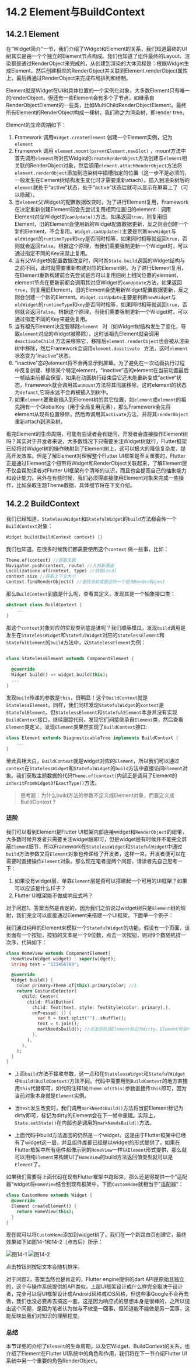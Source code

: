 # 14.2 Element与BuildContext

## 14.2.1 Element

在“Widget简介”一节，我们介绍了Widget和Element的关系，我们知道最终的UI树其实是由一个个独立的Element节点构成。我们也知道了组件最终的Layout、渲染都是通过RenderObject来完成的，从创建到渲染的大体流程是：根据Widget生成Element，然后创建相应的RenderObject并关联到Element.renderObject属性上，最后再通过RenderObject来完成布局排列和绘制。

Element就是Widget在UI树具体位置的一个实例化对象，大多数Element只有唯一的renderObject，但还有一些Element会有多个子节点，如继承自RenderObjectElement的一些类，比如MultiChildRenderObjectElement。最终所有Element的RenderObject构成一棵树，我们称之为渲染树，即render tree。

Element的生命周期如下：

1. Framework 调用`Widget.createElement` 创建一个Element实例，记为`element`
2. Framework 调用 `element.mount(parentElement,newSlot)` ，mount方法中首先调用`element`所对应Widget的`createRenderObject`方法创建与`element`相关联的RenderObject对象，然后调用`element.attachRenderObject`方法将`element.renderObject`添加到渲染树中插槽指定的位置（这一步不是必须的，一般发生在Element树结构发生变化时才需要重新attach）。插入到渲染树后的`element`就处于“active”状态，处于“active”状态后就可以显示在屏幕上了（可以隐藏）。
3. 当`element`父Widget的配置数据改变时，为了进行Element复用，Framework在决定重新创建Element前会先尝试复用相同位置旧的element：调用Element对应Widget的`canUpdate()`方法，如果返回`true`，则复用旧Element，旧的Element会使用新的Widget配置数据更新，反之则会创建一个新的Element，不会复用。`Widget.canUpdate()`主要是判断`newWidget`与`oldWidget`的`runtimeType`和`key`是否同时相等，如果同时相等就返回`true`，否则就会返回`false`。根据这个原理，当我们需要强制更新一个Widget时，可以通过指定不同的Key来禁止复用。
4. 当有父Widget的配置数据改变时，同时其`State.build`返回的Widget结构与之前不同，此时就需要重新构建对应的Element树。为了进行Element复用，在Element重新构建前会先尝试是否可以复用旧树上相同位置的element，element节点在更新前都会调用其对应Widget的`canUpdate`方法，如果返回`true`，则复用旧Element，旧的Element会使用新Widget配置数据更新，反之则会创建一个新的Element。`Widget.canUpdate`主要是判断`newWidget`与`oldWidget`的`runtimeType`和`key`是否同时相等，如果同时相等就返回`true`，否则就会返回`false`。根据这个原理，当我们需要强制更新一个Widget时，可以通过指定不同的Key来避免复用。
5. 当有祖先Element决定要移除`element ` 时（如Widget树结构发生了变化，导致`element`对应的Widget被移除），这时该祖先Element就会调用`deactivateChild` 方法来移除它，移除后`element.renderObject`也会被从渲染树中移除，然后Framework会调用`element.deactivate ` 方法，这时`element`状态变为“inactive”状态。
6. “inactive”态的element将不会再显示到屏幕。为了避免在一次动画执行过程中反复创建、移除某个特定element，“inactive”态的element在当前动画最后一帧结束前都会保留，如果在动画执行结束后它还未能重新变成”active“状态，Framework就会调用其`unmount`方法将其彻底移除，这时element的状态为`defunct`,它将永远不会再被插入到树中。
7. 如果`element`要重新插入到Element树的其它位置，如`element`或`element`的祖先拥有一个GlobalKey（用于全局复用元素），那么Framework会先将element从现有位置移除，然后再调用其`activate`方法，并将其`renderObject`重新attach到渲染树。

看完Element的生命周期，可能有些读者会有疑问，开发者会直接操作Element树吗？其实对于开发者来说，大多数情况下只需要关注Widget树就行，Flutter框架已经将对Widget树的操作映射到了Element树上，这可以极大的降低复杂度，提高开发效率。但是了解Element对理解整个Flutter UI框架是至关重要的，Flutter正是通过Element这个纽带将Widget和RenderObject关联起来，了解Element层不仅会帮助读者对Flutter UI框架有个清晰的认识，而且也会提高自己的抽象能力和设计能力。另外在有些时候，我们必须得直接使用Element对象来完成一些操作，比如获取主题Theme数据，具体细节将在下文介绍。

## 14.2.2 BuildContext

我们已经知道，`StatelessWidget`和`StatefulWidget`的`build`方法都会传一个`BuildContext`对象：

```dart
Widget build(BuildContext context) {}
```

我们也知道，在很多时候我们都需要使用这个`context` 做一些事，比如：

```dart
Theme.of(context) //获取主题
Navigator.push(context, route) //入栈新路由
Localizations.of(context, type) //获取Local
context.size //获取上下文大小
context.findRenderObject() //查找当前或最近的一个祖先RenderObject
```

那么`BuildContext`到底是什么呢，查看其定义，发现其是一个抽象接口类：

```dart
abstract class BuildContext {
    ...
}
```

那这个`context`对象对应的实现类到底是谁呢？我们顺藤摸瓜，发现`build`调用是发生在`StatelessWidget`和`StatefulWidget`对应的`StatelessElement`和`StatefulElement`的`build`方法中，以`StatelessElement`为例：

```dart

class StatelessElement extends ComponentElement {
  ...
  @override
  Widget build() => widget.build(this);
  ...
}
```

发现`build`传递的参数是`this`，很明显！这个`BuildContext`就是`StatelessElement`。同样，我们同样发现`StatefulWidget`的`context`是`StatefulElement`。但`StatelessElement`和`StatefulElement`本身并没有实现`BuildContext`接口，继续跟踪代码，发现它们间接继承自`Element`类，然后查看`Element`类定义，发现`Element`类果然实现了`BuildContext`接口:

```dart
class Element extends DiagnosticableTree implements BuildContext {
    ...
}
```

至此真相大白，`BuildContext`就是widget对应的`Element`，所以我们可以通过`context`在`StatelessWidget`和`StatefulWidget`的`build`方法中直接访问`Element`对象。我们获取主题数据的代码`Theme.of(context)`内部正是调用了Element的`inheritFromWidgetOfExactType()`方法。

> 思考题：为什么build方法的参数不定义成Element对象，而要定义成BuildContext ?

### 进阶

我们可以看到Element是Flutter UI框架内部连接widget和`RenderObject`的纽带，大多数时候开发者只需要关注widget层即可，但是widget层有时候并不能完全屏蔽`Elemen`t细节，所以Framework在`StatelessWidget`和`StatefulWidget`中通过`build`方法参数又将`Element`对象也传递给了开发者，这样一来，开发者便可以在需要时直接操作`Element`对象。那么现在笔者提两个问题，请读者先自己思考一下：

1. 如果没有widget层，单靠`Element`层是否可以搭建起一个可用的UI框架？如果可以应该是什么样子？
2. Flutter UI框架能不做成响应式吗？

对于问题1，答案当然是肯定的，因为我们之前说过widget树只是`Element`树的映射，我们完全可以直接通过Element来搭建一个UI框架。下面举一个例子：

我们通过纯粹的Element来模拟一个`StatefulWidget`的功能，假设有一个页面，该页面有一个按钮，按钮的文本是一个9位数，点击一次按钮，则对9个数随机排一次序，代码如下：

```dart
class HomeView extends ComponentElement{
  HomeView(Widget widget) : super(widget);
  String text = "123456789";

  @override
  Widget build() {
    Color primary=Theme.of(this).primaryColor; //1
    return GestureDetector(
      child: Center(
        child: FlatButton(
          child: Text(text, style: TextStyle(color: primary),),
          onPressed: () {
            var t = text.split("")..shuffle();
            text = t.join();
            markNeedsBuild(); //点击后将该Element标记为dirty，Element将会rebuild
          },
        ),
      ),
    );
  }
}
```

- 上面`build`方法不接收参数，这一点和在`StatelessWidget`和`StatefulWidget`中`build(BuildContext)`方法不同。代码中需要用到`BuildContext`的地方直接用`this`代替即可，如代码注释1处`Theme.of(this)`参数直接传`this`即可，因为当前对象本身就是`Element`实例。
- 当`text`发生改变时，我们调用`markNeedsBuild()`方法将当前Element标记为dirty即可，标记为dirty的Element会在下一帧中重建。实际上，`State.setState()`在内部也是调用的`markNeedsBuild()`方法。

- 上面代码中build方法返回的仍然是一个widget，这是由于Flutter框架中已经有了widget这一层，并且组件库都已经是以widget的形式提供了，如果在Flutter框架中所有组件都像示例的`HomeView`一样以`Element`形式提供，那么就可以用纯`Element`来构建UI了`HomeView`的build方法返回值类型就可以是`Element`了。

如果我们需要将上面代码在现有Flutter框架中跑起来，那么还是得提供一个”适配器“widget将`HomeView`结合到现有框架中，下面`CustomHome`就相当于”适配器“：

```dart
class CustomHome extends Widget {
  @override
  Element createElement() {
    return HomeView(this);
  }
}
```

现在就可以将`CustomHome`添加到widget树了，我们在一个新路由页创建它，最终效果如下如图14-1和14-2（点击后）所示：

![图14-1](../imgs/14-1.png) ![图14-2](../imgs/14-2.png)

点击按钮则按钮文本会随机排序。

对于问题2，答案当然也是肯定的，Flutter engine提供的dart API是原始且独立的，这个与操作系统提供的API类似，上层UI框架设计成什么样完全取决于设计者，完全可以将UI框架设计成Android风格或iOS风格，但这些事Google不会再去做，我们也没必要再去搞这一套，这是因为响应式的思想本身是很棒的，之所以提出这个问题，是因为笔者认为做与不做是一回事，但知道能不能做是另一回事，这能反映出我们对知识的理解程度。


### 总结

本节详细的介绍了`Element`的生命周期，以及它Widget、BuildContext的关系，也介绍了Element在Flutter UI系统中的角色和作用，我们将在下一节介绍Flutter UI系统中另一个重要的角色RenderObject。



